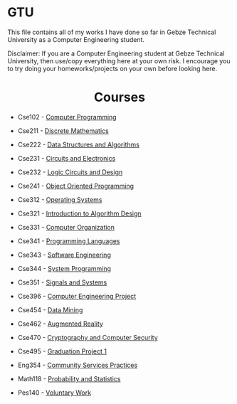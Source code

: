 # GTU

This file contains all of my works I have done so far in Gebze Technical University as a Computer Engineering student.  

Disclaimer: If you are a Computer Engineering student at Gebze Technical University, then use/copy everything here at your own risk. I encourage you to try doing your homeworks/projects on your own before looking here.

<h1 align='center'> Courses </h1>

* Cse102 - [Computer Programming](https://github.com/tgknyhn/GTU/tree/main/Cse102)

* Cse211 - [Discrete Mathematics](https://github.com/tgknyhn/GTU/tree/main/Cse211)

* Cse222 - [Data Structures and Algorithms](https://github.com/tgknyhn/GTU/tree/main/Cse222)

* Cse231 - [Circuits and Electronics](https://github.com/tgknyhn/GTU/tree/main/Cse231)

* Cse232 - [Logic Circuits and Design](https://github.com/tgknyhn/GTU/tree/main/Cse232)

* Cse241 - [Object Oriented Programming](https://github.com/tgknyhn/GTU/tree/main/Cse241)

* Cse312 - [Operating Systems](https://github.com/tgknyhn/GTU/tree/main/Cse312)

* Cse321 - [Introduction to Algorithm Design](https://github.com/tgknyhn/GTU/tree/main/Cse321)

* Cse331 - [Computer Organization](https://github.com/tgknyhn/GTU/tree/main/Cse331)

* Cse341 - [Programming Languages](https://github.com/tgknyhn/GTU/tree/main/Cse341)

* Cse343 - [Software Engineering](https://github.com/tgknyhn/GTU/tree/main/Cse343)

* Cse344 - [System Programming](https://github.com/tgknyhn/GTU/tree/main/Cse344)

* Cse351 - [Signals and Systems](https://github.com/tgknyhn/GTU/tree/main/Cse351)

* Cse396 - [Computer Engineering Project](https://github.com/tgknyhn/GTU/tree/main/Cse396)

* Cse454 - [Data Mining](https://github.com/tgknyhn/GTU/tree/main/Cse454)

* Cse462 - [Augmented Reality](https://github.com/tgknyhn/GTU/tree/main/Cse462)

* Cse470 - [Cryptography and Computer Security](https://github.com/tgknyhn/GTU/tree/main/Cse470)

* Cse495 - [Graduation Project 1](https://github.com/tgknyhn/GTU/tree/main/Cse495)

* Eng354 - [Community Services Practices](https://github.com/tgknyhn/GTU/tree/main/Eng354)

* Math118 - [Probability and Statistics](https://github.com/tgknyhn/GTU/tree/main/Math118)

* Pes140 - [Voluntary Work](https://github.com/tgknyhn/GTU/tree/main/Pes140)
